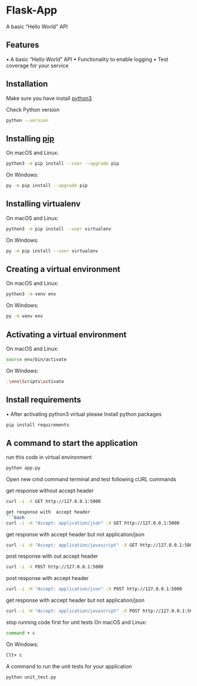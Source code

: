 # Flask-App
A basic “Hello World” API

## Features

• A basic “Hello World” API
• Functionality to enable logging
• Test coverage for your service


## Installation

Make sure you have install [python3](https://www.python.org/downloads/)

Check Python version
```bash
python --version
```

## Installing [pip](https://pip.pypa.io/en/stable/)
On macOS and Linux:
```bash
python3 -m pip install --user --upgrade pip
```
On Windows:
```bash
py -m pip install --upgrade pip
```


## Installing virtualenv
On macOS and Linux:
```bash
python3 -m pip install --user virtualenv
```
On Windows:
```bash
py -m pip install --user virtualenv
```

## Creating a virtual environment

On macOS and Linux:
```bash
python3 -m venv env
```
On Windows:
```bash
py -m venv env
```

## Activating a virtual environment

On macOS and Linux:
```bash
source env/bin/activate
```
On Windows:
```bash
.\env\Scripts\activate
```

## Install  requirements
• After activating python3 virtual please Install python packages
```bash
pip install requirements
```

## A command to start the application
run this code in virtual environment
```bash
python app.py
```

Open new cmd command terminal and test following cURL commands

get response without accept header
```bash
curl -i -X GET http://127.0.0.1:5000

get response with  accept header
```bash
curl -i -H "Accept: application/json" -X GET http://127.0.0.1:5000
```

get response with  accept header but not application/json
```bash
curl -i -H "Accept: application/javascript" -X GET http://127.0.0.1:5000
```

post response with out accept header
```bash
curl -i -X POST http://127.0.0.1:5000
```

post response with  accept header
```bash
curl -i -H "Accept: application/json" -X POST http://127.0.0.1:5000
```

get response with  accept header  but not application/json
```bash
curl -i -H "Accept: application/javascript" -X POST http://127.0.0.1:5000
```


stop running code first for unit tests
On macOS and Linux:
```bash
command + c
```
On Windows:
```bash
Clt+ c
```

A command to run the unit tests for your application
```bash
python unit_test.py
```
